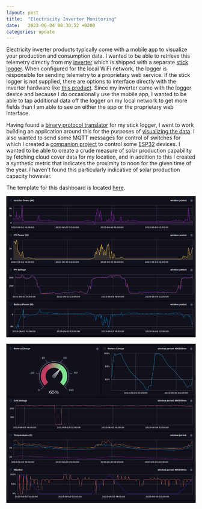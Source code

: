```yaml
---
layout: post
title:  "Electricity Inverter Monitoring"
date:   2023-06-04 08:30:52 +0200
categories: update
---
```

Electricity inverter products typically come with a mobile app to visualize your production and consumption data. I wanted to be able to retrieve this telemetry directly from my [inverter](https://www.deyeinverter.com/) which is shipped with a separate [stick logger](https://www.deyeinverter.com/product/accessory-monitoring-1/stick-logger.html). When configured for the local WiFi network, the logger is responsible for sending telemetry to a proprietary web service. If the stick logger is not supplied, there are options to interface directly with the inverter hardware like [this product](https://solar-assistant.io/explore/deye#hero). Since my inverter came with the logger device and because I do occasionally use the mobile app, I wanted to be able to tap additional data off the logger on my local network to get more fields than I am able to see on either the app or the proprietary web interface.

Having found a [binary protocol translator][deye-project-url] for my stick logger, I went to work building an application around this for the purposes of [visualizing the data][influxdata-url]. I also wanted to send some MQTT messages for control of switches for which I created a [companion project][switch-app-url] to control some [ESP32][esp-url] devices. I wanted to be able to create a crude measure of solar production capability by fetching cloud cover data for my location, and in addition to this I created a synthetic metric that indicates the proximity to noon for the given time of the year. I haven't found this particularly indicative of solar production capacity however.

The template for this dashboard is located [here](/assets/blog/inverter/influxdb_dashboard_sample.json).

![Dashboard Left](/assets/blog/inverter/inverter_dashboard_a.png)

![Dashboard Right](/assets/blog/inverter/inverter_dashboard_b.png)

[deye-project-url]: https://github.com/jlopez77/DeyeInverter
[influxdata-url]: https://www.influxdata.com/
[switch-app-url]: https://github.com/tailucas/switch-app
[esp-url]: https://www.espressif.com/en/products/socs/esp32
